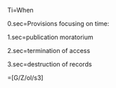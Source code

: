 Ti=When

0.sec=Provisions focusing on time:

1.sec=publication moratorium

2.sec=termination of access

3.sec=destruction of records

=[G/Z/ol/s3]

